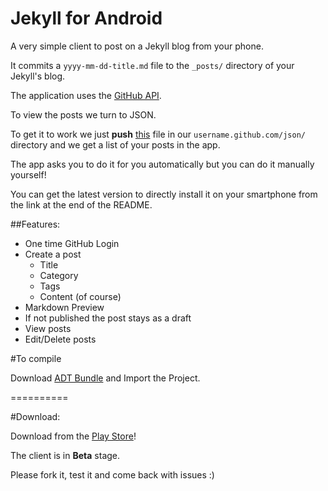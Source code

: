 Jekyll for Android
=========================

A very simple client to post on a Jekyll blog from your phone.

It commits a `yyyy-mm-dd-title.md` file to the `_posts/` directory of your Jekyll's blog.

The application uses the [GitHub API](https://developer.github.com/).

To view the posts we turn to JSON.

To get it to work we just **push** [this](https://raw.github.com/tsagi/tsagi.github.com/master/json/index.html) file in our `username.github.com/json/` directory and we get a list of your posts in the app.

The app asks you to do it for you automatically but you can do it manually yourself!

You can get the latest version to directly install it on your smartphone from the link at the end of the README.

##Features:

- One time GitHub Login
- Create a post
	- Title
	- Category
	- Tags
	- Content (of course)
- Markdown Preview
- If not published the post stays as a draft
- View posts
- Edit/Delete posts

#To compile

Download [ADT Bundle](http://developer.android.com/sdk/index.html) and Import the Project.

==========

#Download:

Download from the [Play Store](https://play.google.com/store/apps/details?id=gr.tsagi.jekyllforandroid)!

The client is in __Beta__ stage.

Please fork it, test it and come back with issues :)
